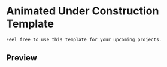 # Animated Under Construction Template

``` 
Feel free to use this template for your upcoming projects.
```


## Preview

